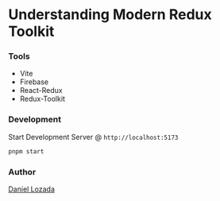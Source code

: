 # Understanding Modern Redux Toolkit

### Tools

- Vite
- Firebase
- React-Redux
- Redux-Toolkit

### Development

Start Development Server @ `http://localhost:5173`

```bash
pnpm start
```

### Author

[Daniel Lozada](https://www.github.com/adazol123)
